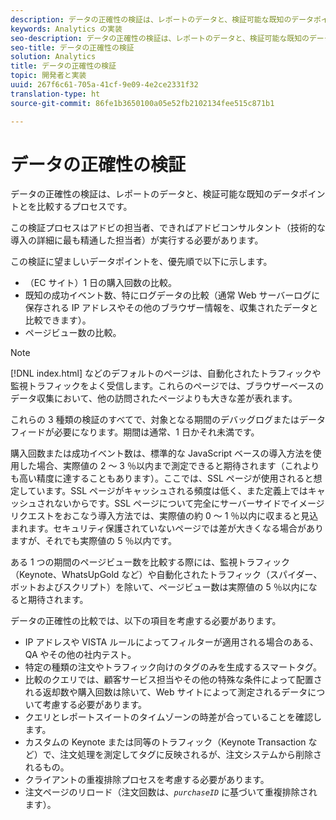 ```yaml
---
description: データの正確性の検証は、レポートのデータと、検証可能な既知のデータポイントとを比較するプロセスです。
keywords: Analytics の実装
seo-description: データの正確性の検証は、レポートのデータと、検証可能な既知のデータポイントとを比較するプロセスです。
seo-title: データの正確性の検証
solution: Analytics
title: データの正確性の検証
topic: 開発者と実装
uuid: 267f6c61-705a-41cf-9e09-4e2ce2331f32
translation-type: ht
source-git-commit: 86fe1b3650100a05e52fb2102134fee515c871b1

---
```



# データの正確性の検証

データの正確性の検証は、レポートのデータと、検証可能な既知のデータポイントとを比較するプロセスです。

この検証プロセスはアドビの担当者、できればアドビコンサルタント（技術的な導入の詳細に最も精通した担当者）が実行する必要があります。

この検証に望ましいデータポイントを、優先順で以下に示します。

* （EC サイト）1 日の購入回数の比較。
* 既知の成功イベント数、特にログデータの比較（通常 Web サーバーログに保存される IP アドレスやその他のブラウザー情報を、収集されたデータと比較できます）。
* ページビュー数の比較。

>[!NOTE]
>
>[!DNL index.html] などのデフォルトのページは、自動化されたトラフィックや監視トラフィックをよく受信します。これらのページでは、ブラウザーベースのデータ収集において、他の訪問されたページよりも大きな差が表れます。

これらの 3 種類の検証のすべてで、対象となる期間のデバッグログまたはデータフィードが必要になります。期間は通常、1 日かそれ未満です。

購入回数または成功イベント数は、標準的な JavaScript ベースの導入方法を使用した場合、実際値の 2 ～ 3 ％以内まで測定できると期待されます（これよりも高い精度に達することもあります）。ここでは、SSL ページが使用されると想定しています。SSL ページがキャッシュされる頻度は低く、また定義上ではキャッシュされないからです。SSL ページについて完全にサーバーサイドでイメージリクエストをおこなう導入方法では、実際値の約 0 ～ 1 ％以内に収まると見込まれます。セキュリティ保護されていないページでは差が大きくなる場合がありますが、それでも実際値の 5 ％以内です。

ある 1 つの期間のページビュー数を比較する際には、監視トラフィック（Keynote、WhatsUpGold など）や自動化されたトラフィック（スパイダー、ボットおよびスクリプト）を除いて、ページビュー数は実際値の 5 ％以内になると期待されます。

データの正確性の比較では、以下の項目を考慮する必要があります。

* IP アドレスや VISTA ルールによってフィルターが適用される場合のある、QA やその他の社内テスト。
* 特定の種類の注文やトラフィック向けのタグのみを生成するスマートタグ。
* 比較のクエリでは、顧客サービス担当やその他の特殊な条件によって配置される返却数や購入回数は除いて、Web サイトによって測定されるデータについて考慮する必要があります。
* クエリとレポートスイートのタイムゾーンの時差が合っていることを確認します。
* カスタムの Keynote または同等のトラフィック（Keynote Transaction など）で、注文処理を測定してタグに反映されるが、注文システムから削除されるもの。
* クライアントの重複排除プロセスを考慮する必要があります。
* 注文ページのリロード（注文回数は、*`purchaseID`* に基づいて重複排除されます）。

